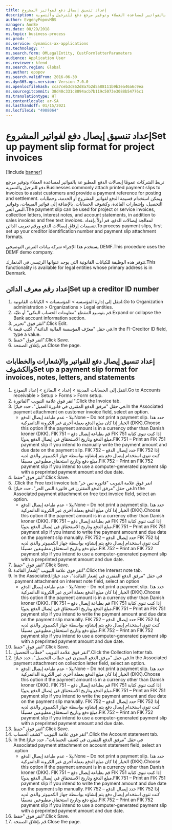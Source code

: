 ```yaml
---
title: إعداد تنسيق إيصال دفع لفواتير المشروع
description: تربط الشركات عمومًا إيصالات الدفع المطبو عة بالفواتير لمساعدة العملاء وتوفير مرجع دفع للترحيل والتسوية.
author: EvgenyPopovMBS
manager: AnnBe
ms.date: 08/29/2018
ms.topic: business-process
ms.prod: ''
ms.service: dynamics-ax-applications
ms.technology: ''
ms.search.form: OMLegalEntity, CustFormletterParameters
audience: Application User
ms.reviewer: kfend
ms.search.region: Global
ms.author: epopov
ms.search.validFrom: 2016-06-30
ms.dyn365.ops.version: Version 7.0.0
ms.openlocfilehash: cca7ceb3c862d8a7b2d5a88111b9b3ea46a6c9ea
ms.sourcegitcommit: 38d40c331c8894acb7b119c5073e3088b54776c1
ms.translationtype: HT
ms.contentlocale: ar-SA
ms.lasthandoff: 01/15/2021
ms.locfileid: "4988064"
---
```

# <a name="set-up-payment-slip-format-for-project-invoices"></a><span data-ttu-id="04c20-103">إعداد تنسيق إيصال دفع لفواتير المشروع</span><span class="sxs-lookup"><span data-stu-id="04c20-103">Set up payment slip format for project invoices</span></span>

[!include [banner](../../includes/banner.md)]

<span data-ttu-id="04c20-104">تربط الشركات عمومًا إيصالات الدفع المطبو عة بالفواتير لمساعدة العملاء وتوفير مرجع دفع للترحيل والتسوية.</span><span class="sxs-lookup"><span data-stu-id="04c20-104">Businesses commonly attach printed payment slips to invoices to assist customers and provide a payment reference for posting and settlement.</span></span> <span data-ttu-id="04c20-105">ويمكن استخدام قسيمة الدفع لفواتير المشروع أو الخدمة، وخطابات التحصيل، وإشعارات الفائدة، وكشوف الحسابات، بالإضافة إلى فواتير المبيعات، وفواتير النص الحر.</span><span class="sxs-lookup"><span data-stu-id="04c20-105">The payment slip can be used for project or service invoices, collection letters, interest notes, and account statements, in addition to sales invoices and free text invoices.</span></span> <span data-ttu-id="04c20-106">لمعالجة إيصالات الدفع، قم أولاً بإعداد تنسيقات إرفاق إيصالات الدفع ورقم تعريف الدائن.</span><span class="sxs-lookup"><span data-stu-id="04c20-106">To process payment slips, first set up your creditor identification number and payment slip attachment formats.</span></span>

<span data-ttu-id="04c20-107">يستخدم هذا الإجراء شركة بيانات العرض التوضيحي DEMF.</span><span class="sxs-lookup"><span data-stu-id="04c20-107">This procedure uses the DEMF demo company.</span></span> 

<span data-ttu-id="04c20-108">تتوفر هذه الوظيفة للكيانات القانونية التي يوجد عنوانها الرئيسي في الدنمارك.</span><span class="sxs-lookup"><span data-stu-id="04c20-108">This functionality is available for legal entities whose primary address is in Denmark.</span></span>


## <a name="set-up-a-creditor-id-number"></a><span data-ttu-id="04c20-109">إعداد رقم معرف الدائن</span><span class="sxs-lookup"><span data-stu-id="04c20-109">Set up a creditor ID number</span></span>
1. <span data-ttu-id="04c20-110">انتقل إلى إدارة المؤسسة > المؤسسات > الكيانات القانونية.</span><span class="sxs-lookup"><span data-stu-id="04c20-110">Go to Organization administration > Organizations > Legal entities.</span></span>
2. <span data-ttu-id="04c20-111">‏‫قم بتوسيع المقطع "معلومات الحساب البنكي‬" أو طيّه.</span><span class="sxs-lookup"><span data-stu-id="04c20-111">Expand or collapse the Bank account information section.</span></span>
3. <span data-ttu-id="04c20-112">انقر فوق "تحرير".</span><span class="sxs-lookup"><span data-stu-id="04c20-112">Click Edit.</span></span>
4. <span data-ttu-id="04c20-113">في حقل "‏‫معرّف المؤسسة المالية الدائنة‬"، اكتب قيمة.</span><span class="sxs-lookup"><span data-stu-id="04c20-113">In the FI-Creditor ID field, type a value.</span></span>
5. <span data-ttu-id="04c20-114">انقر فوق "حفظ".</span><span class="sxs-lookup"><span data-stu-id="04c20-114">Click Save.</span></span>
6. <span data-ttu-id="04c20-115">قم بإغلاق الصفحة.</span><span class="sxs-lookup"><span data-stu-id="04c20-115">Close the page.</span></span>

## <a name="set-up-a-payment-slip-format-for-invoices-notes-letters-and-statements"></a><span data-ttu-id="04c20-116">إعداد تنسيق إيصال دفع للفواتير والإشعارات والخطابات والكشوف</span><span class="sxs-lookup"><span data-stu-id="04c20-116">Set up a payment slip format for invoices, notes, letters, and statements</span></span>
1. <span data-ttu-id="04c20-117">انتقل إلى الحسابات المدينة > إعداد > النماذج > إعداد النموذج.</span><span class="sxs-lookup"><span data-stu-id="04c20-117">Go to Accounts receivable > Setup > Forms > Form setup.</span></span>
2. <span data-ttu-id="04c20-118">انقر فوق علامة التبويب "الفاتورة".</span><span class="sxs-lookup"><span data-stu-id="04c20-118">Click the Invoice tab.</span></span>
3. <span data-ttu-id="04c20-119">في حقل "‏‫مرفق الدفع المقترن في فاتورة العميل‬"، حدد خيارًا.</span><span class="sxs-lookup"><span data-stu-id="04c20-119">In the Associated payment attachment on customer invoice field, select an option.</span></span>
    * <span data-ttu-id="04c20-120">بلا - عدم طباعة إيصال الدفع.</span><span class="sxs-lookup"><span data-stu-id="04c20-120">None – Do not print a payment slip.</span></span> <span data-ttu-id="04c20-121">حدد هذا الخيار إذا كان مبلغ الدفع بعملة أخرى غير الكرونة الدانمركية (DKK).</span><span class="sxs-lookup"><span data-stu-id="04c20-121">Choose this option if the payment amount is in a currency other than Danish kroner (DKK).</span></span>   <span data-ttu-id="04c20-122">FIK 751 – قم بطباعة إيصال دفع FIK 751 إذا كنت تنوي كتابة مبلغ الدفع وتاريخ الاستحقاق في إيصال الدفع يدويًا.</span><span class="sxs-lookup"><span data-stu-id="04c20-122">FIK 751 – Print an FIK 751 payment slip if you intend to manually write the payment amount and due date on the payment slip.</span></span>   <span data-ttu-id="04c20-123">FIK 752 – حدد إيصال الدفع FIK 752 إذا كنت تنوي استخدام إيصال دفع يتم إنشاؤه بواسطة جهاز الكمبيوتر والذي لديه مبلغ دفع وتاريخ استحقاق مطبوعين مسبقًا.</span><span class="sxs-lookup"><span data-stu-id="04c20-123">FIK 752 – Print an FIK 752 payment slip if you intend to use a computer-generated payment slip with a preprinted payment amount and due date.</span></span>  
4. <span data-ttu-id="04c20-124">انقر فوق "حفظ".</span><span class="sxs-lookup"><span data-stu-id="04c20-124">Click Save.</span></span>
5. <span data-ttu-id="04c20-125">انقر فوق علامة التبويب "‏‫فاتورة نص حر".</span><span class="sxs-lookup"><span data-stu-id="04c20-125">Click the Free text invoice tab.</span></span>
6. <span data-ttu-id="04c20-126">في حقل "‏‫‏‫مرفق الدفع المقترن في فاتورة النص الحر‬‬"، حدد خيارًا.</span><span class="sxs-lookup"><span data-stu-id="04c20-126">In the Associated payment attachment on free text invoice field, select an option.</span></span>
    * <span data-ttu-id="04c20-127">بلا - عدم طباعة إيصال الدفع.</span><span class="sxs-lookup"><span data-stu-id="04c20-127">None – Do not print a payment slip.</span></span> <span data-ttu-id="04c20-128">حدد هذا الخيار إذا كان مبلغ الدفع بعملة أخرى غير الكرونة الدانمركية (DKK).</span><span class="sxs-lookup"><span data-stu-id="04c20-128">Choose this option if the payment amount is in a currency other than Danish kroner (DKK).</span></span>   <span data-ttu-id="04c20-129">FIK 751 – قم بطباعة إيصال دفع FIK 751 إذا كنت تنوي كتابة مبلغ الدفع وتاريخ الاستحقاق في إيصال الدفع يدويًا.</span><span class="sxs-lookup"><span data-stu-id="04c20-129">FIK 751 – Print an FIK 751 payment slip if you intend to write the payment amount and due date on the payment slip manually.</span></span>   <span data-ttu-id="04c20-130">FIK 752 – حدد إيصال الدفع FIK 752 إذا كنت تنوي استخدام إيصال دفع يتم إنشاؤه بواسطة جهاز الكمبيوتر والذي لديه مبلغ دفع وتاريخ استحقاق مطبوعين مسبقًا.</span><span class="sxs-lookup"><span data-stu-id="04c20-130">FIK 752 – Print an FIK 752 payment slip if you intend to use a computer-generated payment slip with a preprinted payment amount and due date.</span></span>  
7. <span data-ttu-id="04c20-131">انقر فوق "حفظ".</span><span class="sxs-lookup"><span data-stu-id="04c20-131">Click Save.</span></span>
8. <span data-ttu-id="04c20-132">انقر فوق علامة التبويب "إشعار الفائدة".</span><span class="sxs-lookup"><span data-stu-id="04c20-132">Click the Interest note tab.</span></span>
9. <span data-ttu-id="04c20-133">في حقل "‏‫‏‫مرفق الدفع المقترن في إشعار الفائدة‬"، حدد خيارًا.</span><span class="sxs-lookup"><span data-stu-id="04c20-133">In the Associated payment attachment on interest note field, select an option.</span></span>
    * <span data-ttu-id="04c20-134">بلا - عدم طباعة إيصال الدفع.</span><span class="sxs-lookup"><span data-stu-id="04c20-134">None – Do not print a payment slip.</span></span> <span data-ttu-id="04c20-135">حدد هذا الخيار إذا كان مبلغ الدفع بعملة أخرى غير الكرونة الدانمركية (DKK).</span><span class="sxs-lookup"><span data-stu-id="04c20-135">Choose this option if the payment amount is in a currency other than Danish kroner (DKK).</span></span>   <span data-ttu-id="04c20-136">FIK 751 – قم بطباعة إيصال دفع FIK 751 إذا كنت تنوي كتابة مبلغ الدفع وتاريخ الاستحقاق في إيصال الدفع يدويًا.</span><span class="sxs-lookup"><span data-stu-id="04c20-136">FIK 751 – Print an FIK 751 payment slip if you intend to write the payment amount and due date on the payment slip manually.</span></span>   <span data-ttu-id="04c20-137">FIK 752 – حدد إيصال الدفع FIK 752 إذا كنت تنوي استخدام إيصال دفع يتم إنشاؤه بواسطة جهاز الكمبيوتر والذي لديه مبلغ دفع وتاريخ استحقاق مطبوعين مسبقًا.</span><span class="sxs-lookup"><span data-stu-id="04c20-137">FIK 752 – Print an FIK 752 payment slip if you intend to use a computer-generated payment slip with a preprinted payment amount and due date.</span></span>  
10. <span data-ttu-id="04c20-138">انقر فوق "حفظ".</span><span class="sxs-lookup"><span data-stu-id="04c20-138">Click Save.</span></span>
11. <span data-ttu-id="04c20-139">انقر فوق علامة التبويب "‏‫خطاب التحصيل‬".</span><span class="sxs-lookup"><span data-stu-id="04c20-139">Click the Collection letter tab.</span></span>
12. <span data-ttu-id="04c20-140">في حقل "‏‫‏‫‏‫مرفق الدفع المقترن في خطاب التحصيل‬‬‬"، حدد خيارًا.</span><span class="sxs-lookup"><span data-stu-id="04c20-140">In the Associated payment attachment on collection letter field, select an option.</span></span>
    * <span data-ttu-id="04c20-141">بلا - عدم طباعة إيصال الدفع.</span><span class="sxs-lookup"><span data-stu-id="04c20-141">None – Do not print a payment slip.</span></span> <span data-ttu-id="04c20-142">حدد هذا الخيار إذا كان مبلغ الدفع بعملة أخرى غير الكرونة الدانمركية (DKK).</span><span class="sxs-lookup"><span data-stu-id="04c20-142">Choose this option if the payment amount is in a currency other than Danish kroner (DKK).</span></span>   <span data-ttu-id="04c20-143">FIK 751 – قم بطباعة إيصال دفع FIK 751 إذا كنت تنوي كتابة مبلغ الدفع وتاريخ الاستحقاق في إيصال الدفع يدويًا.</span><span class="sxs-lookup"><span data-stu-id="04c20-143">FIK 751 – Print an FIK 751 payment slip if you intend to write the payment amount and due date on the payment slip manually.</span></span>   <span data-ttu-id="04c20-144">FIK 752 – حدد إيصال الدفع FIK 752 إذا كنت تنوي استخدام إيصال دفع يتم إنشاؤه بواسطة جهاز الكمبيوتر والذي لديه مبلغ دفع وتاريخ استحقاق مطبوعين مسبقًا.</span><span class="sxs-lookup"><span data-stu-id="04c20-144">FIK 752 – Print an FIK 752 payment slip if you intend to use a computer-generated payment slip with a preprinted payment amount and due date.</span></span>  
13. <span data-ttu-id="04c20-145">انقر فوق "حفظ".</span><span class="sxs-lookup"><span data-stu-id="04c20-145">Click Save.</span></span>
14. <span data-ttu-id="04c20-146">انقر فوق علامة التبويب "كشف الحساب".</span><span class="sxs-lookup"><span data-stu-id="04c20-146">Click the Account statement tab.</span></span>
15. <span data-ttu-id="04c20-147">في حقل "‏‫‏‫‏‫‏‫مرفق الدفع المقترن في كشف الحسابات‬‬‬"، حدد خيارًا.</span><span class="sxs-lookup"><span data-stu-id="04c20-147">In the Associated payment attachment on account statement field, select an option.</span></span>
    * <span data-ttu-id="04c20-148">بلا - عدم طباعة إيصال الدفع.</span><span class="sxs-lookup"><span data-stu-id="04c20-148">None – Do not print a payment slip.</span></span> <span data-ttu-id="04c20-149">حدد هذا الخيار إذا كان مبلغ الدفع بعملة أخرى غير الكرونة الدانمركية (DKK).</span><span class="sxs-lookup"><span data-stu-id="04c20-149">Choose this option if the payment amount is in a currency other than Danish kroner (DKK).</span></span>   <span data-ttu-id="04c20-150">FIK 751 – قم بطباعة إيصال دفع FIK 751 إذا كنت تنوي كتابة مبلغ الدفع وتاريخ الاستحقاق في إيصال الدفع يدويًا.</span><span class="sxs-lookup"><span data-stu-id="04c20-150">FIK 751 – Print an FIK 751 payment slip if you intend to write the payment amount and due date on the payment slip manually.</span></span>   <span data-ttu-id="04c20-151">FIK 752 – حدد إيصال الدفع FIK 752 إذا كنت تنوي استخدام إيصال دفع يتم إنشاؤه بواسطة جهاز الكمبيوتر والذي لديه مبلغ دفع وتاريخ استحقاق مطبوعين مسبقًا.</span><span class="sxs-lookup"><span data-stu-id="04c20-151">FIK 752 – Print an FIK 752 payment slip if you intend to use a computer-generated payment slip with a preprinted payment amount and due date.</span></span>  
16. <span data-ttu-id="04c20-152">انقر فوق "حفظ".</span><span class="sxs-lookup"><span data-stu-id="04c20-152">Click Save.</span></span>
17. <span data-ttu-id="04c20-153">قم بإغلاق الصفحة.</span><span class="sxs-lookup"><span data-stu-id="04c20-153">Close the page.</span></span>

